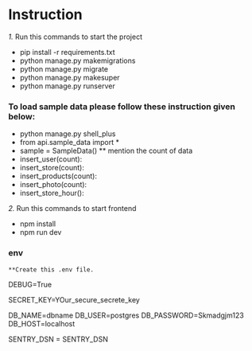 # Instruction

_1._ Run this commands to start the project

- pip install -r requirements.txt
- python manage.py makemigrations
- python manage.py migrate
- python manage.py makesuper
- python manage.py runserver

### To load sample data please follow these instruction given below:

- python manage.py shell_plus
- from api.sample_data import \*
- sample = SampleData()
  \*\* mention the count of data
- insert_user(count):
- insert_store(count):
- insert_products(count):
- insert_photo(count):
- insert_store_hour():

_2._ Run this commands to start frontend

- npm install
- npm run dev

### env

    **Create this .env file.

DEBUG=True

SECRET_KEY=YOur_secure_secrete_key

DB_NAME=dbname
DB_USER=postgres
DB_PASSWORD=Skmadgjm123
DB_HOST=localhost

SENTRY_DSN = SENTRY_DSN

